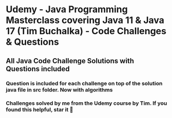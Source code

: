 # Udemy - Java Programming Masterclass covering Java 11 & Java 17 (Tim Buchalka) - Code Challenges & Questions

## All Java Code Challenge Solutions with Questions included 

### Question is included for each challenge on top of the solution java file in src folder. Now with algorithms 

### Challenges solved by me from the Udemy course by Tim. If you found this helpful, star it :star2:


